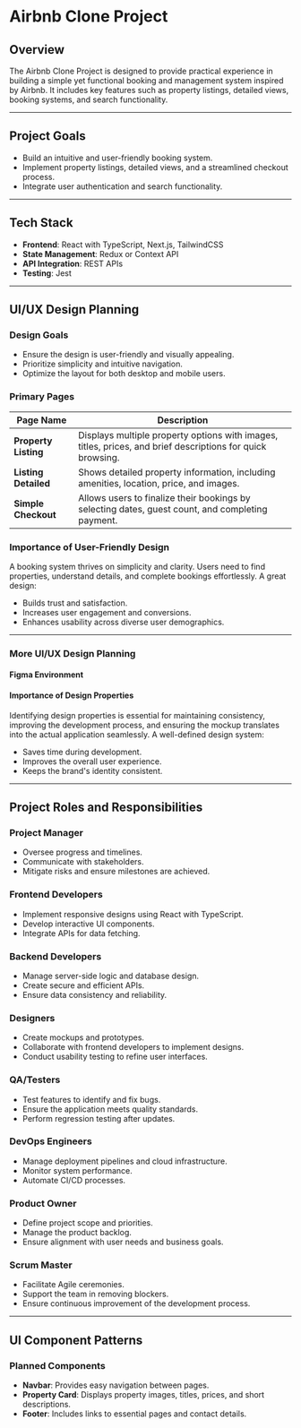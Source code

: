 # Airbnb Clone Project

## Overview
The Airbnb Clone Project is designed to provide practical experience in building a simple yet functional booking and management system inspired by Airbnb. It includes key features such as property listings, detailed views, booking systems, and search functionality. 

---

## Project Goals
- Build an intuitive and user-friendly booking system.
- Implement property listings, detailed views, and a streamlined checkout process.
- Integrate user authentication and search functionality.

---

## Tech Stack
- **Frontend**: React with TypeScript, Next.js, TailwindCSS
- **State Management**: Redux or Context API
- **API Integration**: REST APIs
- **Testing**: Jest

---

## UI/UX Design Planning
### **Design Goals**
- Ensure the design is user-friendly and visually appealing.
- Prioritize simplicity and intuitive navigation.
- Optimize the layout for both desktop and mobile users.

### **Primary Pages**
| Page Name             | Description                                                                                                   |
|-----------------------|---------------------------------------------------------------------------------------------------------------|
| **Property Listing**   | Displays multiple property options with images, titles, prices, and brief descriptions for quick browsing.   |
| **Listing Detailed**   | Shows detailed property information, including amenities, location, price, and images.                       |
| **Simple Checkout**    | Allows users to finalize their bookings by selecting dates, guest count, and completing payment.             |

### **Importance of User-Friendly Design**
A booking system thrives on simplicity and clarity. Users need to find properties, understand details, and complete bookings effortlessly. A great design:
- Builds trust and satisfaction.
- Increases user engagement and conversions.
- Enhances usability across diverse user demographics.

---

### **More UI/UX Design Planning**
#### **Figma Environment**

#### **Importance of Design Properties**
Identifying design properties is essential for maintaining consistency, improving the development process, and ensuring the mockup translates into the actual application seamlessly. A well-defined design system:
- Saves time during development.
- Improves the overall user experience.
- Keeps the brand's identity consistent.

---

## Project Roles and Responsibilities
### **Project Manager**
- Oversee progress and timelines.
- Communicate with stakeholders.
- Mitigate risks and ensure milestones are achieved.

### **Frontend Developers**
- Implement responsive designs using React with TypeScript.
- Develop interactive UI components.
- Integrate APIs for data fetching.

### **Backend Developers**
- Manage server-side logic and database design.
- Create secure and efficient APIs.
- Ensure data consistency and reliability.

### **Designers**
- Create mockups and prototypes.
- Collaborate with frontend developers to implement designs.
- Conduct usability testing to refine user interfaces.

### **QA/Testers**
- Test features to identify and fix bugs.
- Ensure the application meets quality standards.
- Perform regression testing after updates.

### **DevOps Engineers**
- Manage deployment pipelines and cloud infrastructure.
- Monitor system performance.
- Automate CI/CD processes.

### **Product Owner**
- Define project scope and priorities.
- Manage the product backlog.
- Ensure alignment with user needs and business goals.

### **Scrum Master**
- Facilitate Agile ceremonies.
- Support the team in removing blockers.
- Ensure continuous improvement of the development process.

---

## UI Component Patterns
### **Planned Components**
- **Navbar**: Provides easy navigation between pages.
- **Property Card**: Displays property images, titles, prices, and short descriptions.
- **Footer**: Includes links to essential pages and contact details.
